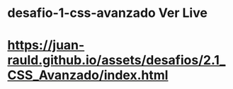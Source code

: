 # desafio-1-css-avanzado Ver Live
# https://juan-rauld.github.io/assets/desafios/2.1_CSS_Avanzado/index.html
